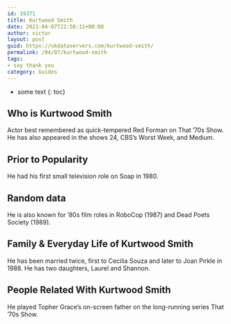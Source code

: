 ```yaml
---
id: 19371
title: Kurtwood Smith
date: 2021-04-07T22:50:11+00:00
author: victor
layout: post
guid: https://ukdataservers.com/kurtwood-smith/
permalink: /04/07/kurtwood-smith
tags:
- say thank you
category: Guides
---
```


* some text
{: toc}


## Who is Kurtwood Smith



Actor best remembered as quick-tempered Red Forman on That &#8217;70s Show. He has also appeared in the shows 24, CBS&#8217;s Worst Week, and Medium.

                
                
                
## Prior to Popularity



He had his first small television role on Soap in 1980.

                
                
                
## Random data



He is also known for &#8217;80s film roles in RoboCop (1987) and Dead Poets Society (1989).

                
                
                
## Family & Everyday Life of Kurtwood Smith



He has been married twice, first to Cecilia Souza and later to Joan Pirkle in 1988. He has two daughters, Laurel and Shannon. 

                
                
                
## People Related With Kurtwood Smith



He played Topher Grace&#8217;s on-screen father on the long-running series That &#8217;70s Show. 

                
              
            
          
          
          